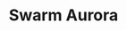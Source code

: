 ---
layout: default
description: 'The Swarm-Aurora project was designed to facilitated and drive the use
  of Swarm in auroral science and push Swarm beyond its primary mission objective
  to become a key instrument in auroral science research. The primary objective of
  Swarm-Aurora is to build a bridge between Swarm data, the Swarm science community,
  and optical images of the aurora collected primarily by ground-based All-Sky Imagers
  (ASIs).

  '
shortname: swarm_aurora
timestamp: Fri, 04 Feb 2022 17:07:24 GMT
title: Swarm Aurora
tool/software: Swarm Aurora
uuid: 820e4cbd-b6d4-49c0-9fe5-2ddcc061004c
website_link: https://swarm-aurora.com/
---